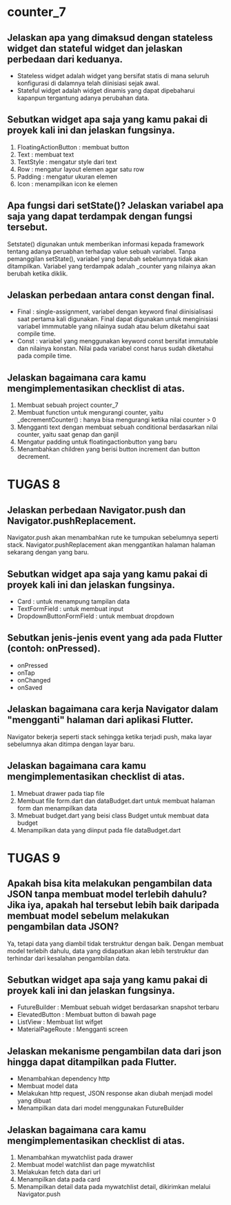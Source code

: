 # counter_7
 
## Jelaskan apa yang dimaksud dengan stateless widget dan stateful widget dan jelaskan perbedaan dari keduanya.
- Stateless widget adalah widget yang bersifat statis di mana seluruh konfigurasi di dalamnya telah diinisiasi sejak awal. 
- Stateful widget adalah widget dinamis yang dapat dipebaharui kapanpun tergantung adanya perubahan data.
 
## Sebutkan widget apa saja yang kamu pakai di proyek kali ini dan jelaskan fungsinya.
1. FloatingActionButton : membuat button
2. Text : membuat text
3. TextStyle : mengatur style dari text
4. Row : mengatur layout elemen agar satu row
5. Padding : mengatur ukuran elemen
6. Icon : menampilkan icon ke elemen

## Apa fungsi dari setState()? Jelaskan variabel apa saja yang dapat terdampak dengan fungsi tersebut.
Setstate() digunakan untuk memberikan informasi kepada framework tentang adanya peruabhan terhadap value sebuah variabel. Tanpa pemanggilan setState(), variabel yang berubah sebelumnya tidak akan ditampilkan. Variabel yang terdampak adalah _counter yang nilainya akan berubah ketika diklik. 

## Jelaskan perbedaan antara const dengan final.
- Final :  single-assignment, variabel dengan keyword final diinisialisasi saat pertama kali digunakan. Final dapat digunakan untuk menginisiasi variabel immmutable yang nilainya sudah atau belum diketahui saat compile time.
- Const : variabel yang menggunakan keyword const bersifat immutable dan nilainya konstan. Nilai pada variabel const harus sudah diketahui pada compile time.

##  Jelaskan bagaimana cara kamu mengimplementasikan checklist di atas.
1. Membuat sebuah project counter_7 
2. Membuat function untuk mengurangi counter, yaitu _decrementCounter() : hanya bisa mengurangi ketika nilai counter > 0
3. Mengganti text dengan membuat sebuah conditional berdasarkan nilai counter, yaitu saat genap dan ganjil
4. Mengatur padding untuk floatingactionbutton yang baru
5. Menambahkan children yang berisi button increment dan button decrement.

# TUGAS 8
## Jelaskan perbedaan Navigator.push dan Navigator.pushReplacement.
Navigator.push akan menambahkan rute ke tumpukan sebelumnya seperti stack. Navigator.pushReplacement akan menggantikan halaman halaman sekarang dengan yang baru.

## Sebutkan widget apa saja yang kamu pakai di proyek kali ini dan jelaskan fungsinya.
- Card : untuk menampung tampilan data
- TextFormField : untuk membuat input
- DropdownButtonFormField : untuk membuat dropdown

## Sebutkan jenis-jenis event yang ada pada Flutter (contoh: onPressed). 
- onPressed 
- onTap 
- onChanged 
- onSaved

## Jelaskan bagaimana cara kerja Navigator dalam "mengganti" halaman dari aplikasi Flutter.
Navigator bekerja seperti stack sehingga ketika terjadi push, maka layar sebelumnya akan ditimpa dengan layar baru.

## Jelaskan bagaimana cara kamu mengimplementasikan checklist di atas.
1. Mmebuat drawer pada tiap file 
2. Membuat file form.dart dan dataBudget.dart untuk membuat halaman form dan menampilkan data
3. Mmebuat budget.dart yang beisi class Budget untuk membuat data budget
5. Menampilkan data yang diinput pada file dataBudget.dart


# TUGAS 9

## Apakah bisa kita melakukan pengambilan data JSON tanpa membuat model terlebih dahulu? Jika iya, apakah hal tersebut lebih baik daripada membuat model sebelum melakukan pengambilan data JSON?
Ya, tetapi data yang diambil tidak terstruktur dengan baik. Dengan membuat model terlebih dahulu, data yang didapatkan akan lebih terstruktur dan terhindar dari kesalahan pengambilan data. 

## Sebutkan widget apa saja yang kamu pakai di proyek kali ini dan jelaskan fungsinya.
- FutureBuilder : Membuat sebuah widget berdasarkan snapshot terbaru
- ElevatedButton : Membuat button di bawah page
- ListView : Membuat list wifget
- MaterialPageRoute : Mengganti screen 

## Jelaskan mekanisme pengambilan data dari json hingga dapat ditampilkan pada Flutter.
- Menambahkan dependency http
- Membuat model data
- Melakukan http request, JSON response akan diubah menjadi model yang dibuat
- Menampilkan data dari model menggunakan FutureBuilder

## Jelaskan bagaimana cara kamu mengimplementasikan checklist di atas.
1. Menambahkan mywatchlist pada drawer
2. Membuat model watchlist dan page mywatchlist
3. Melakukan fetch data dari url
4. Menampilkan data pada card
5. Menampilkan detail data pada mywatchlist detail, dikirimkan melalui Navigator.push
